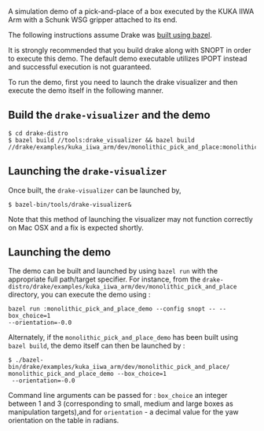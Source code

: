 A simulation demo of a pick-and-place of a box executed by the KUKA IIWA Arm
with a Schunk WSG gripper attached to its end.

The following instructions assume Drake was
[built using bazel](http://drake.mit.edu/bazel.html?highlight=bazel).

It is strongly recommended that you build drake along with SNOPT in order
to execute this demo. The default demo executable utilizes IPOPT instead
and successful execution is not guaranteed.

To run the demo, first you need to launch the drake visualizer and then
execute the demo itself in the following manner.

Build the ``drake-visualizer`` and the demo
-------------------------------------------

```
$ cd drake-distro
$ bazel build //tools:drake_visualizer && bazel build //drake/examples/kuka_iiwa_arm/dev/monolithic_pick_and_place:monolithic_pick_and_place_demo
```


Launching the ``drake-visualizer``
----------------------------------
Once built, the ``drake-visualizer`` can be launched by,

```
$ bazel-bin/tools/drake-visualizer&
```

Note that this method of launching the visualizer may not function correctly
on Mac OSX and a fix is expected shortly.

Launching the demo
------------------
The demo can be built and launched by using ``bazel run`` with the appropriate
full path/target specifier. For instance, from the
``drake-distro/drake/examples/kuka_iiwa_arm/dev/monolithic_pick_and_place``
directory, you can execute the demo using :

```
bazel run :monolithic_pick_and_place_demo --config snopt -- --box_choice=1
--orientation=-0.0
```

Alternately, if the ``monolithic_pick_and_place_demo`` has been built using
``bazel build``, the demo itself can then be launched by :

```
$ ./bazel-bin/drake/examples/kuka_iiwa_arm/dev/monolithic_pick_and_place/
monolithic_pick_and_place_demo --box_choice=1
 --orientation=-0.0
```

Command line arguments can be passed for : `box_choice` an integer between 1
and 3 (corresponding to small, medium and large boxes as manipulation
targets),and for `orientation` - a decimal value for the yaw orientation on
the table in radians.
